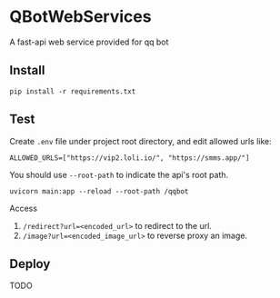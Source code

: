 # QBotWebServices

A fast-api web service provided for qq bot

## Install

```
pip install -r requirements.txt
```

## Test

Create `.env` file under project root directory, and edit allowed urls like:

```
ALLOWED_URLS=["https://vip2.loli.io/", "https://smms.app/"]
```

You should use `--root-path` to indicate the api's root path.

```
uvicorn main:app --reload --root-path /qqbot
```

Access
1. `/redirect?url=<encoded_url>` to redirect to the url.
1. `/image?url=<encoded_image_url>` to reverse proxy an image.

## Deploy

TODO
